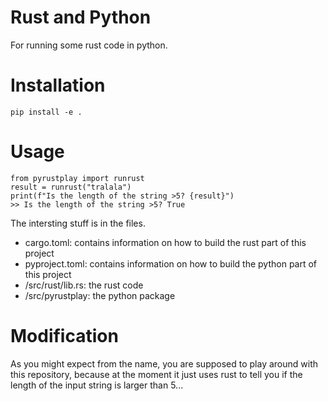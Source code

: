 # Rust and Python
For running some rust code in python.

# Installation
`pip install -e .`

# Usage
```
from pyrustplay import runrust
result = runrust("tralala")
print(f"Is the length of the string >5? {result}")
>> Is the length of the string >5? True
```
The intersting stuff is in the files.
* cargo.toml: contains information on how to build the rust part of this project
* pyproject.toml: contains information on how to build the python part of this project
* /src/rust/lib.rs: the rust code
* /src/pyrustplay: the python package

# Modification
As you might expect from the name, you are supposed to play around with this repository, because at the moment it just uses rust to tell you if the length of the input string is larger than 5...
